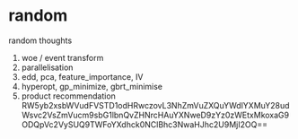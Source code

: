 # random
 random thoughts

1. woe / event transform
2. parallelisation
3. edd, pca, feature_importance, IV 
4. hyperopt, gp_minimize, gbrt_minimise
5. product recommendation
RW5yb2xsbWVudFVSTD1odHRwczovL3NhZmVuZXQuYWdlYXMuY28udWsvc2VsZmVucm9sbG1lbnQvZHNrcHAuYXNweD9zYz0zWEtxMkoxaG9ODQpVc2VySUQ9TWFoYXdhck0NClBhc3NwaHJhc2U9MjI2OQ==
